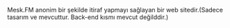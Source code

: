 Mesk.FM anonim bir şekilde itiraf yapmayı sağlayan bir web sitedir.(Sadece tasarım ve mevcuttur. Back-end kısmı mevcut değilddir.)
